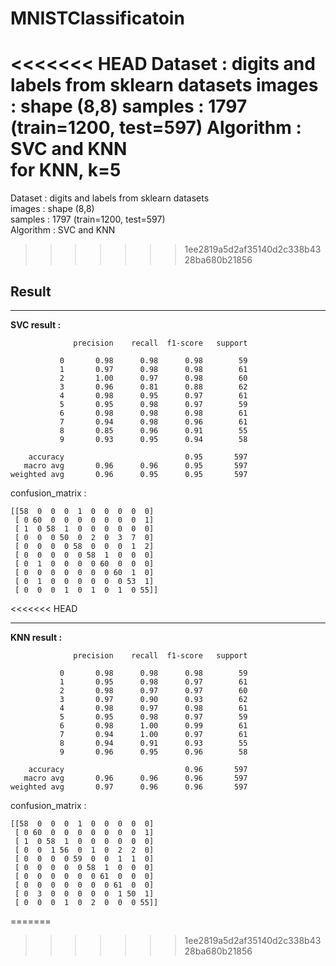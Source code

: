 # MNISTClassificatoin

<<<<<<< HEAD
Dataset : digits and labels from sklearn datasets
images : shape (8,8)
samples : 1797 (train=1200, test=597)
Algorithm : SVC and KNN\
**for KNN, k=5**
=======
Dataset : digits and labels from sklearn datasets\
images : shape (8,8)\
samples : 1797 (train=1200, test=597)\
Algorithm : SVC and KNN
>>>>>>> 1ee2819a5d2af35140d2c338b4328ba680b21856

## Result

<hr>

**SVC result :**
```
              precision    recall  f1-score   support

           0       0.98      0.98      0.98        59
           1       0.97      0.98      0.98        61
           2       1.00      0.97      0.98        60
           3       0.96      0.81      0.88        62
           4       0.98      0.95      0.97        61
           5       0.95      0.98      0.97        59
           6       0.98      0.98      0.98        61
           7       0.94      0.98      0.96        61
           8       0.85      0.96      0.91        55
           9       0.93      0.95      0.94        58

    accuracy                           0.95       597
   macro avg       0.96      0.96      0.95       597
weighted avg       0.96      0.95      0.95       597

```

confusion_matrix :
```
[[58  0  0  0  1  0  0  0  0  0]
 [ 0 60  0  0  0  0  0  0  0  1]
 [ 1  0 58  1  0  0  0  0  0  0]
 [ 0  0  0 50  0  2  0  3  7  0]
 [ 0  0  0  0 58  0  0  0  1  2]
 [ 0  0  0  0  0 58  1  0  0  0]
 [ 0  1  0  0  0  0 60  0  0  0]
 [ 0  0  0  0  0  0  0 60  1  0]
 [ 0  1  0  0  0  0  0  0 53  1]
 [ 0  0  0  1  0  1  0  1  0 55]]

 ```
<<<<<<< HEAD

<hr>

**KNN result :**

```
              precision    recall  f1-score   support

           0       0.98      0.98      0.98        59
           1       0.95      0.98      0.97        61
           2       0.98      0.97      0.97        60
           3       0.97      0.90      0.93        62
           4       0.98      0.97      0.98        61
           5       0.95      0.98      0.97        59
           6       0.98      1.00      0.99        61
           7       0.94      1.00      0.97        61
           8       0.94      0.91      0.93        55
           9       0.96      0.95      0.96        58

    accuracy                           0.96       597
   macro avg       0.96      0.96      0.96       597
weighted avg       0.97      0.96      0.96       597
```

confusion_matrix :
```
[[58  0  0  0  1  0  0  0  0  0]
 [ 0 60  0  0  0  0  0  0  0  1]
 [ 1  0 58  1  0  0  0  0  0  0]
 [ 0  0  1 56  0  1  0  2  2  0]
 [ 0  0  0  0 59  0  0  1  1  0]
 [ 0  0  0  0  0 58  1  0  0  0]
 [ 0  0  0  0  0  0 61  0  0  0]
 [ 0  0  0  0  0  0  0 61  0  0]
 [ 0  3  0  0  0  0  0  1 50  1]
 [ 0  0  0  1  0  2  0  0  0 55]]
 ```
=======
>>>>>>> 1ee2819a5d2af35140d2c338b4328ba680b21856
